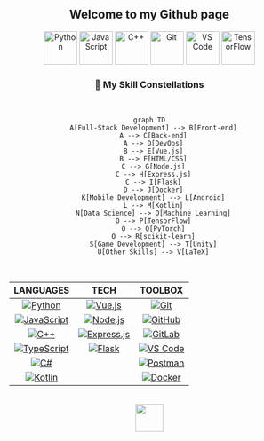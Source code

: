 <h2 align="center">Welcome to my Github page</h2>
<div align="center">
  <img src="https://i.giphy.com/media/LMt9638dO8dftAjtco/giphy.webp" width="60" alt="Python">
  <img src="https://media3.giphy.com/media/ln7z2eWriiQAllfVcn/200w.webp" width="60" alt="JavaScript">
  <img src="https://i.giphy.com/media/SsCYf6DRFJrOpP0IoM/200.webp" width="60" alt="C++">
  <img src="https://i.giphy.com/media/kH1DBkPNyZPOk0BxrM/200.webp" width="60" alt="Git">
  <img src="https://i.giphy.com/media/IdyAQJVN2kVPNUrojM/200.webp" width="60" alt="VS Code">
  <img src="https://media.giphy.com/media/SU2ic3wTfuC6JhD1lA/giphy.gif" width="60" alt="TensorFlow">
</div>

<h3 align="center">💫 My Skill Constellations</h3>

<br>




<div align="center">

  ```mermaid
  graph TD
    A[Full-Stack Development] --> B[Front-end]
    A --> C[Back-end]
    A --> D[DevOps]
    B --> E[Vue.js]
    B --> F[HTML/CSS]
    C --> G[Node.js]
    C --> H[Express.js]
    C --> I[Flask]
    D --> J[Docker]
    K[Mobile Development] --> L[Android]
    L --> M[Kotlin]
    N[Data Science] --> O[Machine Learning]
    O --> P[TensorFlow]
    O --> Q[PyTorch]
    O --> R[scikit-learn]
    S[Game Development] --> T[Unity]
    U[Other Skills] --> V[LaTeX]
  ```

</div>

<br>

<div align="center">

| LANGUAGES | TECH | TOOLBOX |
|:--------------------:|:----------------------:|:----------:|
| [![Python](https://img.shields.io/badge/Python-3776AB?style=for-the-badge&logo=python&logoColor=white&style=flat-square&border-radius=50%)](https://www.python.org) | [![Vue.js](https://img.shields.io/badge/Vue.js-35495E?style=for-the-badge&logo=vue.js&logoColor=4FC08D&style=flat-square&border-radius=50%)](https://vuejs.org) | [![Git](https://img.shields.io/badge/Git-F05032?style=for-the-badge&logo=git&logoColor=white&style=flat-square&border-radius=50%)](https://git-scm.com) |
| [![JavaScript](https://img.shields.io/badge/JavaScript-F7DF1E?style=for-the-badge&logo=javascript&logoColor=black&style=flat-square&border-radius=50%)](https://developer.mozilla.org/en-US/docs/Web/JavaScript) | [![Node.js](https://img.shields.io/badge/Node.js-43853D?style=for-the-badge&logo=node.js&logoColor=white&style=flat-square&border-radius=50%)](https://nodejs.org) | [![GitHub](https://img.shields.io/badge/GitHub-100000?style=for-the-badge&logo=github&logoColor=white&style=flat-square&border-radius=50%)](https://github.com) |
| [![C++](https://img.shields.io/badge/C++-00599C?style=for-the-badge&logo=c%2B%2B&logoColor=white&style=flat-square&border-radius=50%)](https://www.cplusplus.com) | [![Express.js](https://img.shields.io/badge/Express.js-404D59?style=for-the-badge&logo=express&logoColor=white&style=flat-square&border-radius=50%)](https://expressjs.com) | [![GitLab](https://img.shields.io/badge/GitLab-330F63?style=for-the-badge&logo=gitlab&logoColor=white&style=flat-square&border-radius=50%)](https://gitlab.com) |
| [![TypeScript](https://img.shields.io/badge/TypeScript-007ACC?style=for-the-badge&logo=typescript&logoColor=white&style=flat-square&border-radius=50%)](https://www.typescriptlang.org) | [![Flask](https://img.shields.io/badge/Flask-000000?style=for-the-badge&logo=flask&logoColor=white&style=flat-square&border-radius=50%)](https://flask.palletsprojects.com/) | [![VS Code](https://img.shields.io/badge/VS_Code-0078D4?style=for-the-badge&logo=visual%20studio%20code&logoColor=white&style=flat-square&border-radius=50%)](https://code.visualstudio.com) |
| [![C#](https://img.shields.io/badge/C%23-239120?style=for-the-badge&logo=c-sharp&logoColor=white&style=flat-square&border-radius=50%)](https://docs.microsoft.com/en-us/dotnet/csharp/) | | [![Postman](https://img.shields.io/badge/Postman-FF6C37?style=for-the-badge&logo=postman&logoColor=white&style=flat-square&border-radius=50%)](https://www.postman.com) |
| [![Kotlin](https://img.shields.io/badge/Kotlin-0095D5?style=for-the-badge&logo=kotlin&logoColor=white&style=flat-square&border-radius=50%)](https://kotlinlang.org) | | [![Docker](https://img.shields.io/badge/Docker-2CA5E0?style=for-the-badge&logo=docker&logoColor=white&style=flat-square&border-radius=50%)](https://www.docker.com) |

</div>



<br> 
<div align="center">
<img src="https://user-images.githubusercontent.com/74038190/212257463-4d082cb4-7483-4eaf-bc25-6dde2628aabd.gif" width="50">
</div>
